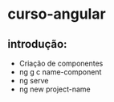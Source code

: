 # curso-angular

## introdução:
 - Criação de componentes
 - ng g c name-component
 - ng serve
 - ng new project-name
 
